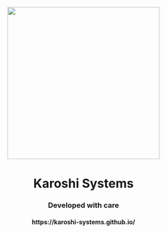<p align="center">
  <img width="350" src="https://github.com/AthlasSoftware/.github/blob/main/LogotypeNOBG.svgg" />
</p>  


<h1 align="center">Karoshi Systems</h1>
<h3 align="center">Developed with care</h3>

<h4 align="center">https://karoshi-systems.github.io/</h4>
